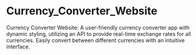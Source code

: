 # Currency_Converter_Website
Currency Converter Website: A user-friendly currency converter app with dynamic styling, utilizing an API to provide real-time exchange rates for all currencies. Easily convert between different currencies with an intuitive interface.
